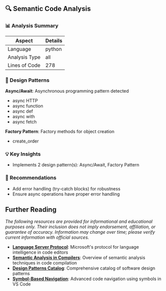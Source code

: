 ## 🔍 Semantic Code Analysis



### 📊 Analysis Summary
| Aspect | Details |
|---|---|
| Language | python |
| Analysis Type | all |
| Lines of Code | 278 |




### 🎨 Design Patterns

**Async/Await**: Asynchronous programming pattern detected
- async HTTP
- async function
- async def
- async with
- async fetch

**Factory Pattern**: Factory methods for object creation
- create_order



### 💡 Key Insights
- Implements 2 design pattern(s): Async/Await, Factory Pattern

### 🎯 Recommendations
- Add error handling (try-catch blocks) for robustness
- Ensure async operations have proper error handling
## Further Reading

*The following resources are provided for informational and educational purposes only. Their inclusion does not imply endorsement, affiliation, or guarantee of accuracy. Information may change over time; please verify current information with official sources.*

- **[Language Server Protocol](https://microsoft.github.io/language-server-protocol/)**: Microsoft's protocol for language intelligence in code editors
- **[Semantic Analysis in Compilers](https://en.wikipedia.org/wiki/Semantic_analysis_(compilers))**: Overview of semantic analysis techniques in code compilation
- **[Design Patterns Catalog](https://refactoring.guru/design-patterns)**: Comprehensive catalog of software design patterns
- **[Symbol-Based Navigation](https://code.visualstudio.com/docs/editor/editingevolved)**: Advanced code navigation using symbols in VS Code


